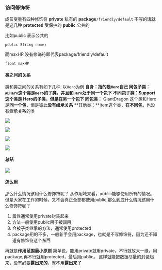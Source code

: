 ### 访问修饰符

成员变量有四种修饰符
**private** 私有的
**package**`/friendly/default`   不写的话就是这几种
**protected** 受保护的
**public** 公共的



比如public 表示公共的

`public String name;`


而maxHP 没有修饰符即代表package/friendly/default

`float maxHP`

#### 类之间的关系

类和类之间的关系有如下几种:
以`Hero`为例
**自身：**指的是`Hero`自己
**同包子类：**`ADHero`这个类是`Hero`的子类，并且和`Hero`处于**同一个包下**
**不同包子类：**Support  这个类是 Hero的子类，但是在**另一个包下**
**同包类：** GiantDragon 这个类和Hero是**同一个包**，但是彼此**没有继承关系**
**其他类：**Item这个类，**在不同包**，也没有继承关系的类

![](https://stepimagewm.how2j.cn/604.png)

![ ](https://stepimagewm.how2j.cn/609.png)

![](https://stepimagewm.how2j.cn/610.png)

![](https://stepimagewm.how2j.cn/611.png)

#### 总结

![](https://stepimagewm.how2j.cn/612.png)

#### 怎么用

那么什么情况该用什么修饰符呢？
从作用域来看，public能够使用所有的情况。 但是大家在工作的时候，又不会真正全部都使用public,那么到底什么情况该用什么修饰符呢？

1. 属性通常使用private封装起来
2. 方法一般使用public用于被调用
3. 会被子类继承的方法，通常使用protected
4.  package用的不多，一般新手会用package，也就是不写修饰符，因为还不知道有修饰符这个东西

再就是**作用范围最小原则**
简单说，能用private就用private，不行就放大一级，用package,再不行就用protected，最后用public。 这样就能把数据尽量的封装起来，没有必要**露出来的**，就不用**露出来**了

